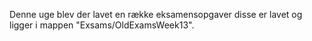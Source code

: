 Denne uge blev der lavet en række eksamensopgaver disse er lavet og ligger i mappen "Exsams/OldExamsWeek13".